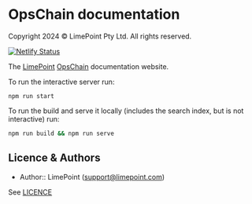 # OpsChain documentation

Copyright 2024 © LimePoint Pty Ltd. All rights reserved.

[![Netlify Status](https://api.netlify.com/api/v1/badges/5111c581-0012-4e5a-9992-5d86fc6b17b4/deploy-status)](https://app.netlify.com/sites/opschaindocs/deploys)

The [LimePoint](https://www.limepoint.com/) [OpsChain](https://opschain.io/) documentation website.

To run the interactive server run:

```shell
npm run start
```

To run the build and serve it locally (includes the search index, but is not interactive) run:

```bash
npm run build && npm run serve
```

## Licence & Authors

- Author:: LimePoint (support@limepoint.com)

See [LICENCE](LICENCE)
